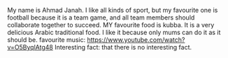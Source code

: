 My name is Ahmad Janah.
I like all kinds of sport, but my favourite one is football because it is a team game, and all team members should collaborate together to succeed.
MY favourite food is kubba. It is a very delicious Arabic traditional food. I like it because only mums can do it as it should be.
favourite music: https://www.youtube.com/watch?v=O5ByqlAtg48
Interesting fact: that there is no interesting fact.
